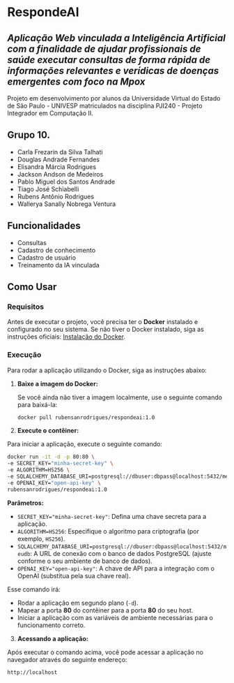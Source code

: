 # RespondeAI
## _Aplicação Web vinculada a Inteligência Artificial com a finalidade de ajudar profissionais de saúde executar consultas de forma rápida de informações relevantes e verídicas de doenças emergentes com foco na Mpox_

Projeto em desenvolvimento por alunos da Universidade Virtual do Estado de São Paulo - UNIVESP matriculados na disciplina PJI240 - Projeto Integrador em Computação II.

## Grupo 10.

- Carla Frezarin da Silva Talhati
- Douglas Andrade Fernandes
- Elisandra Márcia Rodrigues
- Jackson Andson de Medeiros
- Pablo Miguel dos Santos Andrade
- Tiago José Schiabelli
- Rubens Antônio Rodrigues
- Wallerya Sanally Nobrega Ventura

## Funcionalidades

- Consultas
- Cadastro de conhecimento
- Cadastro de usuário
- Treinamento da IA vinculada

## Como Usar

### Requisitos

Antes de executar o projeto, você precisa ter o **Docker** instalado e configurado no seu sistema. Se não tiver o Docker instalado, siga as instruções oficiais: [Instalação do Docker](https://docs.docker.com/get-docker/).

### Execução

Para rodar a aplicação utilizando o Docker, siga as instruções abaixo:

1. **Baixe a imagem do Docker:**

   Se você ainda não tiver a imagem localmente, use o seguinte comando para baixá-la:

   ```bash
   docker pull rubensanrodrigues/respondeai:1.0
   ```


2. **Execute o contêiner:**

Para iniciar a aplicação, execute o seguinte comando:

   ```bash
   docker run -it -d -p 80:80 \
   -e SECRET_KEY="minha-secret-key" \
   -e ALGORITHM=HS256 \
   -e SQLALCHEMY_DATABASE_URI=postgresql://dbuser:dbpass@localhost:5432/meudb \
   -e OPENAI_KEY="open-api-key" \
   rubensanrodrigues/respondeai:1.0
   ```

**Parâmetros:**

- `SECRET_KEY="minha-secret-key"`: Defina uma chave secreta para a aplicação.
- `ALGORITHM=HS256`: Especifique o algoritmo para criptografia (por exemplo, `HS256`).
- `SQLALCHEMY_DATABASE_URI=postgresql://dbuser:dbpass@localhost:5432/meudb`: A URL de conexão com o banco de dados PostgreSQL (ajuste conforme o seu ambiente de banco de dados).
- `OPENAI_KEY="open-api-key"`: A chave de API para a integração com o OpenAI (substitua pela sua chave real).

Esse comando irá:
- Rodar a aplicação em segundo plano (`-d`).
- Mapear a porta **80** do contêiner para a porta **80** do seu host.
- Iniciar a aplicação com as variáveis de ambiente necessárias para o funcionamento correto.


3. **Acessando a aplicação:**

Após executar o comando acima, você pode acessar a aplicação no navegador através do seguinte endereço:

`http://localhost`